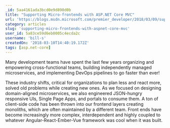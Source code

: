 ```yaml
---
_id: 5aa4161ada3bcd0e9d890d0b
title: "Supporting Micro-frontends with ASP.NET Core MVC"
url: 'https://blogs.msdn.microsoft.com/premier_developer/2018/03/09/supporting-micro-frontends-with-asp-net-core-mvc/'
category: articles
slug: 'supporting-micro-frontends-with-aspnet-core-mvc'
user_id: 5a83ce59d6eb0005c4ecda2c
username: 'bill-s'
createdOn: '2018-03-10T14:40:19.172Z'
tags: [asp.net-core]
---
```


Many development teams have spent the last few years organizing and empowering cross-functional teams, building independently managed microservices, and implementing DevOps pipelines to go faster than ever!

These industry shifts, critical for organizations to plan less and react more, solved old problems while creating new ones. As we focused on designing domain-aligned microservices, we also engineered JSON-hungry responsive UIs, Single Page Apps, and portals to consume them. A ton of client-side code has been thrown into our frontend layers creating monoliths, which are often maintained by a different team. Front ends have become increasingly more complex, interdependent and highly coupled to whatever Angular-React-Ember-Vue framework was cool when it was built.
